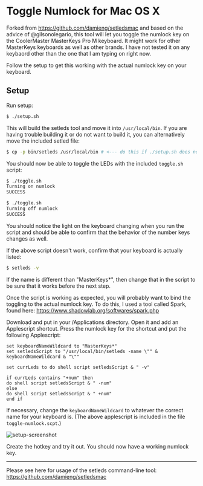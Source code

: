 # Toggle Numlock for Mac OS X

Forked from https://github.com/damieng/setledsmac and based on the advice of @gilsonolegario, this tool will let you toggle the numlock key on the CoolerMaster MasterKeys Pro M keyboard. It might work for other MasterKeys keyboards as well as other brands. I have not tested it on any keybaord other than the one that I am typing on right now.

Follow the setup to get this working with the actual numlock key on your keyboard.

## Setup

Run setup:
```bash
$ ./setup.sh
```

This will build the setleds tool and move it into `/usr/local/bin`. If you are having trouble building it or do not want to build it, you can alternatively move the included setled file:
```bash
$ cp -p bin/setleds /usr/local/bin # <--- do this if ./setup.sh does not work for some reason
```

You should now be able to toggle the LEDs with the included `toggle.sh` script:
```bash
$ ./toggle.sh
Turning on numlock
SUCCESS

$ ./toggle.sh
Turning off numlock
SUCCESS
```

You should notice the light on the keyboard changing when you run the script and should be able to confirm that the behavior of the number keys changes as well.

If the above script doesn't work, confirm that your keyboard is actually listed:
```bash
$ setleds -v
```

If the name is different than "MasterKeys*", then change that in the script to be sure that it works before the next step.

Once the script is working as expected, you will probably want to bind the toggling to the actual numlock key. To do this, I used a tool called Spark, found here:
https://www.shadowlab.org/softwares/spark.php

Download and put in your /Applications directory. Open it and add an Applescript shortcut. Press the numlock key for the shortcut and put the following Applescript:

```
set keyboardNameWildcard to "MasterKeys*"
set setledsScript to "/usr/local/bin/setleds -name \"" & keyboardNameWildcard & "\""

set currLeds to do shell script setledsScript & " -v"

if currLeds contains "+num" then
do shell script setledsScript & " -num"
else
do shell script setledsScript & " +num"
end if
```
If necessary, change the `keyboardNameWildcard` to whatever the correct name for your keyboard is. (The above applescript is included in the file `toggle-numlock.scpt`.)

![setup-screenshot](https://github.com/chaimpeck/toggle-numlock-mac/blob/master/setup-screenshot.png "Spark Setup Screenshot")


Create the hotkey and try it out. You should now have a working numlock key.

---

Please see here for usage of the setleds command-line tool:
https://github.com/damieng/setledsmac

